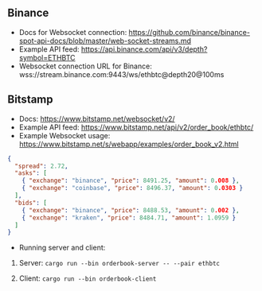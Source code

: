 
## Binance
* Docs for Websocket connection: https://github.com/binance/binance-spot-api-docs/blob/master/web-socket-streams.md
* Example API feed: https://api.binance.com/api/v3/depth?symbol=ETHBTC
* Websocket connection URL for Binance: wss://stream.binance.com:9443/ws/ethbtc@depth20@100ms

## Bitstamp
* Docs: https://www.bitstamp.net/websocket/v2/
* Example API feed: https://www.bitstamp.net/api/v2/order_book/ethbtc/
* Example Websocket usage: https://www.bitstamp.net/s/webapp/examples/order_book_v2.html

```json
{
  "spread": 2.72,
  "asks": [
    { "exchange": "binance", "price": 8491.25, "amount": 0.008 },
    { "exchange": "coinbase", "price": 8496.37, "amount": 0.0303 }
  ],
  "bids": [
    { "exchange": "binance", "price": 8488.53, "amount": 0.002 },
    { "exchange": "kraken", "price": 8484.71, "amount": 1.0959 }
  ]
}
```

* Running server and client:

1. Server: `cargo run --bin orderbook-server -- --pair ethbtc`

1. Client: `cargo run --bin orderbook-client`

